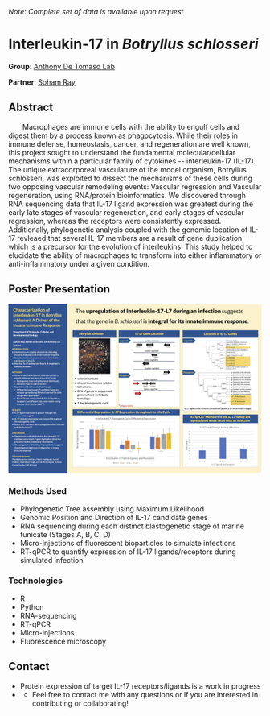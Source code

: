 

*Note: Complete set of data is available upon request*

# Interleukin-17 in *Botryllus schlosseri* 
 
  **Group**: [Anthony De Tomaso Lab](https://detomaso-lab.mcdb.ucsb.edu/)
   
  **Partner**: [Soham Ray](https://www.linkedin.com/in/soham-ray-sr/)



## Abstract

&emsp;&emsp;Macrophages are immune cells with the ability to engulf cells and digest them by a process known as phagocytosis. While their roles in immune defense, homeostasis, cancer, and regeneration are well known, this project sought to understand the fundamental molecular/cellular mechanisms within a particular family of cytokines -- interleukin-17 (IL-17). The unique extracorporeal vasculature of the model organism, Botryllus schlosseri, was exploited to dissect the mechanisms of these cells during two opposing vascular remodeling events: Vascular regression and Vascular regeneration, using RNA/protein bioinformatics. We discovered through RNA sequencing data that IL-17 ligand expression was greatest during the early late stages of vascular regeneration, and early stages of vascular regression, whereas the receptors were consistently expressed. Additionally, phylogenetic analysis coupled with the genomic location of IL-17 revleaed that several IL-17 members are a result of gene duplication which is a precursor for the evolution of interleukins. This study helped to elucidate the ability of macrophages to transform into either inflammatory or anti-inflammatory under a given condition. 


## Poster Presentation 
![Interleukin-17 Thesis Poster](https://github.com/rafael-solorzano/interleukin-17-B.-schlosseri/blob/main/IL-17%20URCA%20Poster.png)

### Methods Used
* Phylogenetic Tree assembly using Maximum Likelihood
* Genomic Position and Direction of IL-17 candidate genes
* RNA sequencing during each distinct blastogenetic stage of marine tunicate (Stages A, B, C, D)
* Micro-injections of fluorescent bioparticles to simulate infections
* RT-qPCR to quantify expression of IL-17 ligands/receptors during simulated infection 

### Technologies
* R 
* Python
* RNA-sequencing
* RT-qPCR
* Micro-injections
* Fluorescence microscopy


## Contact
* Protein expression of target IL-17 receptors/ligands is a work in progress
* * Feel free to contact me with any questions or if you are interested in contributing or collaborating!
